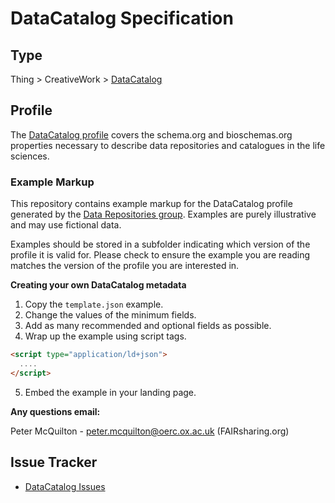 # DataCatalog Specification

## Type

Thing > CreativeWork > [DataCatalog](https://schema.org/DataCatalog)

## Profile
The [DataCatalog profile](https://bioschemas.org/profiles/DataCatalog) covers the schema.org and bioschemas.org properties necessary to describe data repositories and catalogues in the life sciences.

### Example Markup

This repository contains example markup for the DataCatalog profile generated by the [Data Repositories group](https://bioschemas.org/groups/DataRepositories/). Examples are purely illustrative and may use fictional data. 

Examples should be stored in a subfolder indicating which version of the profile it is valid for. Please check to ensure the example you are reading matches the version of the profile you are interested in.

**Creating your own DataCatalog metadata**

1. Copy the `template.json` example.
2. Change the values of the minimum fields.
3. Add as many recommended and optional fields as possible.
4. Wrap up the example using script tags.
```html
<script type="application/ld+json">
  ....
</script>
```
5. Embed the example in your landing page.

**Any questions email:**

Peter McQuilton - peter.mcquilton@oerc.ox.ac.uk (FAIRsharing.org)

## Issue Tracker
- [DataCatalog Issues](https://github.com/BioSchemas/bioschemas/labels/type%3A%20DataCatalog)